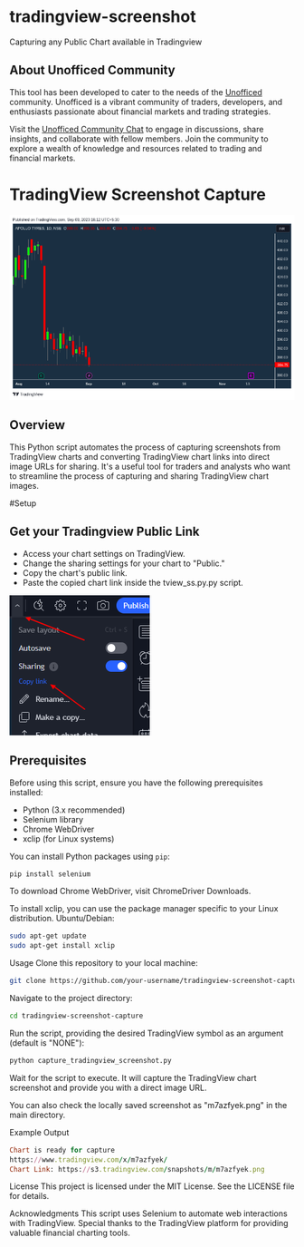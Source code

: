# tradingview-screenshot
Capturing any Public Chart available in Tradingview

## About Unofficed Community

This tool has been developed to cater to the needs of the [Unofficed](https://www.unofficed.com/)  community. Unofficed is a vibrant community of traders, developers, and enthusiasts passionate about financial markets and trading strategies.

Visit the [Unofficed Community Chat](https://www.unofficed.com/chat/) to engage in discussions, share insights, and collaborate with fellow members. Join the community to explore a wealth of knowledge and resources related to trading and financial markets.


# TradingView Screenshot Capture

![TradingView Screenshot](m7azfyek.png)

## Overview

This Python script automates the process of capturing screenshots from TradingView charts and converting TradingView chart links into direct image URLs for sharing. It's a useful tool for traders and analysts who want to streamline the process of capturing and sharing TradingView chart images.

#Setup 

## Get your Tradingview Public Link

- Access your chart settings on TradingView.
- Change the sharing settings for your chart to "Public."
- Copy the chart's public link.
- Paste the copied chart link inside the tview_ss.py.py script.

![TradingView Public](tview_public_amit.png)

## Prerequisites

Before using this script, ensure you have the following prerequisites installed:

- Python (3.x recommended)
- Selenium library
- Chrome WebDriver
- xclip (for Linux systems)

You can install Python packages using `pip`:

```bash
pip install selenium
```

To download Chrome WebDriver, visit ChromeDriver Downloads.

To install xclip, you can use the package manager specific to your Linux distribution.
Ubuntu/Debian:
```bash
sudo apt-get update
sudo apt-get install xclip
```

Usage
Clone this repository to your local machine:
```bash
git clone https://github.com/your-username/tradingview-screenshot-capture.git
```
Navigate to the project directory:
```bash
cd tradingview-screenshot-capture
```
Run the script, providing the desired TradingView symbol as an argument (default is "NONE"):
```bash
python capture_tradingview_screenshot.py
```
Wait for the script to execute. It will capture the TradingView chart screenshot and provide you with a direct image URL.

You can also check the locally saved screenshot as "m7azfyek.png" in the main directory.

Example Output
```ruby
Chart is ready for capture
https://www.tradingview.com/x/m7azfyek/
Chart Link: https://s3.tradingview.com/snapshots/m/m7azfyek.png
```
License
This project is licensed under the MIT License. See the LICENSE file for details.

Acknowledgments
This script uses Selenium to automate web interactions with TradingView.
Special thanks to the TradingView platform for providing valuable financial charting tools.
